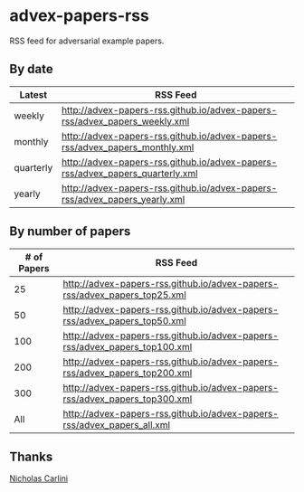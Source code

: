 # advex-papers-rss
RSS feed for adversarial example papers.

## By date
| Latest    | RSS Feed                                                                      |
|-----------|-------------------------------------------------------------------------------|
| weekly    | http://advex-papers-rss.github.io/advex-papers-rss/advex_papers_weekly.xml    |
| monthly   | http://advex-papers-rss.github.io/advex-papers-rss/advex_papers_monthly.xml   |
| quarterly | http://advex-papers-rss.github.io/advex-papers-rss/advex_papers_quarterly.xml |
| yearly    | http://advex-papers-rss.github.io/advex-papers-rss/advex_papers_yearly.xml    |

## By number of papers
| # of Papers | RSS Feed                                                                   |
|-------------|----------------------------------------------------------------------------|
| 25          | http://advex-papers-rss.github.io/advex-papers-rss/advex_papers_top25.xml  |
| 50          | http://advex-papers-rss.github.io/advex-papers-rss/advex_papers_top50.xml  |
| 100         | http://advex-papers-rss.github.io/advex-papers-rss/advex_papers_top100.xml |
| 200         | http://advex-papers-rss.github.io/advex-papers-rss/advex_papers_top200.xml |
| 300         | http://advex-papers-rss.github.io/advex-papers-rss/advex_papers_top300.xml |
| All         | http://advex-papers-rss.github.io/advex-papers-rss/advex_papers_all.xml    |

## Thanks
[Nicholas Carlini](https://nicholas.carlini.com/writing/2019/all-adversarial-example-papers.html)
